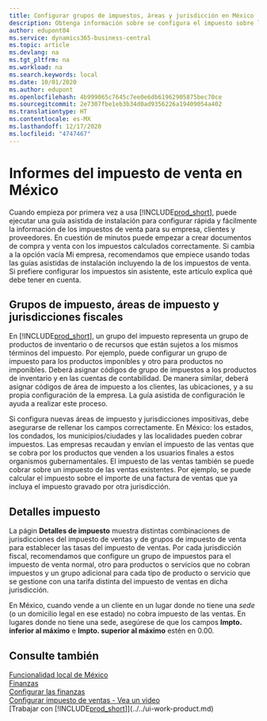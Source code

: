 ```yaml
---
title: Configurar grupos de impuestos, áreas y jurisdicción en México
description: Obtenga información sobre se configura el impuesto sobre las ventas y cómo funcionan los grupos, las áreas (estados, condados, municipios/ciudades y localidades) y las jurisdicciones fiscales, y los detalles de los impuestos.
author: edupont04
ms.service: dynamics365-business-central
ms.topic: article
ms.devlang: na
ms.tgt_pltfrm: na
ms.workload: na
ms.search.keywords: local
ms.date: 10/01/2020
ms.author: edupont
ms.openlocfilehash: 4b999065c7645c7ee0e6db61962905875bec70ce
ms.sourcegitcommit: 2e7307fbe1eb3b34d0ad9356226a19409054a402
ms.translationtype: HT
ms.contentlocale: es-MX
ms.lasthandoff: 12/17/2020
ms.locfileid: "4747467"
---
```

# <a name="reporting-sales-tax-in-the-mexico"></a>Informes del impuesto de venta en México
Cuando empieza por primera vez a usa [!INCLUDE[prod_short](../../includes/prod_short.md)], puede ejecutar una guía asistida de instalación para configurar rápida y fácilmente la información de los impuestos de venta para su empresa, clientes y proveedores. En cuestión de minutos puede empezar a crear documentos de compra y venta con los impuestos calculados correctamente. Si cambia a la opción vacía Mi empresa, recomendamos que empiece usando todas las guías asistidas de instalación incluyendo la de los impuestos de venta. Si prefiere configurar los impuestos sin asistente, este artículo explica qué debe tener en cuenta.  

## <a name="tax-groups-tax-areas-and-tax-jurisdictions"></a>Grupos de impuesto, áreas de impuesto y jurisdicciones fiscales
En [!INCLUDE[prod_short](../../includes/prod_short.md)], un grupo del impuesto representa un grupo de productos de inventario o de recursos que están sujetos a los mismos términos del impuesto. Por ejemplo, puede configurar un grupo de impuesto para los productos imponibles y otro para productos no imponibles. Deberá asignar códigos de grupo de impuestos a los productos de inventario y en las cuentas de contabilidad. De manera similar, deberá asignar códigos de área de impuesto a los clientes, las ubicaciones, y a su propia configuración de la empresa. La guía asistida de configuración le ayuda a realizar este proceso.  

Si configura nuevas áreas de impuesto y jurisdicciones impositivas, debe asegurarse de rellenar los campos correctamente. En México: los estados, los condados, los municipios/ciudades y las localidades pueden cobrar impuestos. Las empresas recaudan y envían el impuesto de las ventas que se cobra por los productos que venden a los usuarios finales a estos organismos gubernamentales. El impuesto de las ventas también se puede cobrar sobre un impuesto de las ventas existentes. Por ejemplo, se puede calcular el impuesto sobre el importe de una factura de ventas que ya incluya el impuesto gravado por otra jurisdicción.  

## <a name="tax-details"></a>Detalles impuesto
La págin **Detalles de impuesto** muestra distintas combinaciones de jurisdicciones del impuesto de ventas y de grupos de impuesto de venta para establecer las tasas del impuesto de ventas. Por cada jurisdicción fiscal, recomendamos que configure un grupo de impuestos para el impuesto de venta normal, otro para productos o servicios que no cobran impuestos y un grupo adicional para cada tipo de producto o servicio que se gestione con una tarifa distinta del impuesto de ventas en dicha jurisdicción.  

En México, cuando vende a un cliente en un lugar donde no tiene una *sede* (o un domicilio legal en ese estado) no cobra impuesto de las ventas. En lugares donde no tiene una sede, asegúrese de que los campos **Impto. inferior al máximo** e **Impto. superior al máximo** estén en 0.00.  

## <a name="see-also"></a>Consulte también
[Funcionalidad local de México](mexico-local-functionality.md)  
[Finanzas](../../finance.md)  
[Configurar las finanzas](../../finance.md)  
[Configurar impuesto de ventas - Vea un video](https://www.youtube.com/watch?v=qMs4BoSytN8&index=13&list=PLcakwueIHoT8K1m148oMqo7amR2a7Bz-8)  
[Trabajar con [!INCLUDE[prod_short](../../includes/prod_short.md)]](../../ui-work-product.md)  

